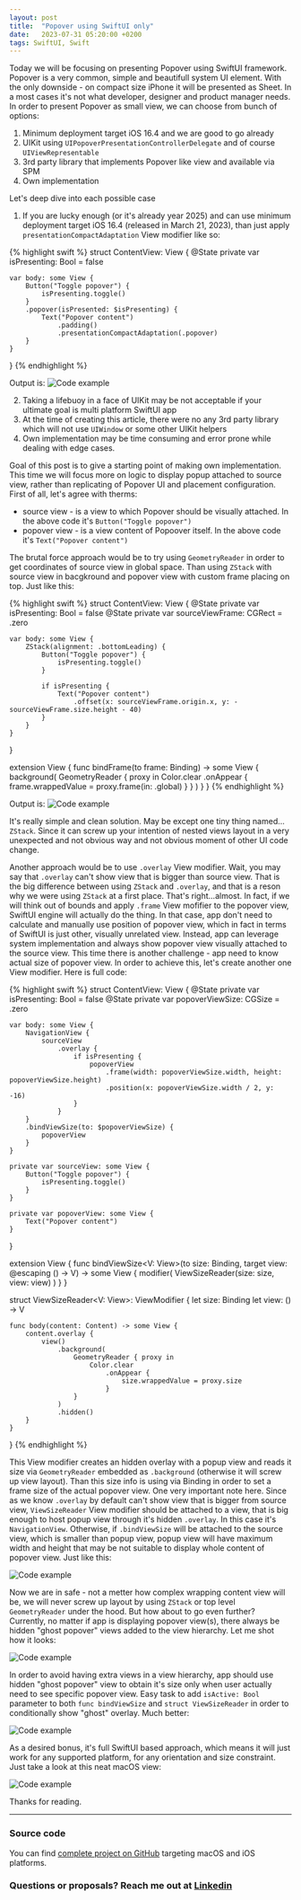 ```yaml
---
layout: post
title:  "Popover using SwiftUI only"
date:   2023-07-31 05:20:00 +0200
tags: SwiftUI, Swift
---
```

Today we will be focusing on presenting Popover using SwiftUI framework.
Popover is a very common, simple and beautifull system UI element. With the only downside - on compact size iPhone it will be presented as Sheet.
In a most cases it's not what developer, designer and product manager needs. In order to present Popover as small view, we can choose from bunch of options:
1. Minimum deployment target iOS 16.4 and we are good to go already
2. UIKit using `UIPopoverPresentationControllerDelegate` and of course `UIViewRepresentable`
3. 3rd party library that implements Popover like view and available via SPM
4. Own implementation

Let's deep dive into each possible case

1. If you are lucky enough (or it's already year 2025) and can use minimum deployment target iOS 16.4 (released in March 21, 2023), than just apply `presentationCompactAdaptation` View modifier like so:

{% highlight swift %}
struct ContentView: View {
    @State private var isPresenting: Bool = false
    
    var body: some View {
        Button("Toggle popover") {
            isPresenting.toggle()
        }
        .popover(isPresented: $isPresenting) {
            Text("Popover content")
                .padding()
                .presentationCompactAdaptation(.popover)
        }
    }
}
{% endhighlight %}

Output is:
![Code example](/assets/images/code_00005.png)

2. Taking a lifebuoy in a face of UIKit may be not acceptable if your ultimate goal is multi platform SwiftUI app
3. At the time of creating this article, there were no any 3rd party library which will not use `UIWindow` or some other UIKit helpers
4. Own implementation may be time consuming and error prone while dealing with edge cases.

Goal of this post is to give a starting point of making own implementation. This time we will focus more on logic to display popup attached to source view, rather than replicating of Popover UI and placement configuration. First of all, let's agree with therms:
* source view - is a view to which Popover should be visually attached. In the above code it's `Button("Toggle popover")`
* popover view - is a view content of Popoover itself. In the above code it's `Text("Popover content")`

The brutal force approach would be to try using `GeometryReader` in order to get coordinates of source view in global space. Than using `ZStack` with source view in bacgkround and popover view with custom frame placing on top. Just like this:

{% highlight swift %}
struct ContentView: View {
    @State private var isPresenting: Bool = false
    @State private var sourceViewFrame: CGRect = .zero
    
    var body: some View {
        ZStack(alignment: .bottomLeading) {
            Button("Toggle popover") {
                isPresenting.toggle()
            }
            
            if isPresenting {
                Text("Popover content")
                    .offset(x: sourceViewFrame.origin.x, y: -sourceViewFrame.size.height - 40)
            }
        }
    }
}

extension View {
    func bindFrame(to frame: Binding<CGRect>) -> some View {
        background(
            GeometryReader { proxy in
                Color.clear
                    .onAppear {
                        frame.wrappedValue = proxy.frame(in: .global)
                    }
            }
        )
    }
}
{% endhighlight %}

Output is:
![Code example](/assets/images/code_00006.gif)

It's really simple and clean solution. May be except one tiny thing named... `ZStack`. Since it can screw up your intention of nested views layout in a very unexpected and not obvious way and not obvious moment of other UI code change.

Another approach would be to use `.overlay` View modifier. Wait, you may say that `.overlay` can't show view that is bigger than source view. That is the big difference between using `ZStack` and `.overlay`, and that is a reson why we were using `ZStack` at a first place. That's right...almost. In fact, if we will think out of bounds and apply `.frame` View mofifier to the popover view, SwiftUI engine will actually do the thing. In that case, app don't need to calculate and manually use position of popover view, which in fact in terms of SwiftUI is just other, visually unrelated view. Instead, app can leverage system implementation and always show popover view visually attached to the source view.
This time there is another challenge - app need to know actual size of popover view. In order to achieve this, let's create another one View modifier. Here is full code:

{% highlight swift %}
struct ContentView: View {
    @State private var isPresenting: Bool = false
    @State private var popoverViewSize: CGSize = .zero
    
    var body: some View {
        NavigationView {
            sourceView
                .overlay {
                    if isPresenting {
                        popoverView
                            .frame(width: popoverViewSize.width, height: popoverViewSize.height)
                            .position(x: popoverViewSize.width / 2, y: -16)
                    }
                }
        }
        .bindViewSize(to: $popoverViewSize) {
            popoverView
        }
    }
    
    private var sourceView: some View {
        Button("Toggle popover") {
            isPresenting.toggle()
        }
    }
    
    private var popoverView: some View {
        Text("Popover content")
    }
}

extension View {
    func bindViewSize<V: View>(to size: Binding<CGSize>, target view: @escaping () -> V) -> some View {
        modifier(
            ViewSizeReader(size: size, view: view)
        )
    }
}

struct ViewSizeReader<V: View>: ViewModifier {
    let size: Binding<CGSize>
    let view: () -> V
    
    func body(content: Content) -> some View {
        content.overlay {
            view()
                .background(
                    GeometryReader { proxy in
                        Color.clear
                            .onAppear {
                                size.wrappedValue = proxy.size
                            }
                    }
                )
                .hidden()
        }
    }
}
{% endhighlight %}

This View modifier creates an hidden overlay with a popup view and reads it size via `GeometryReader` embedded as `.background` (otherwise it will screw up view layout). Than this size info is using via Binding in order to set a frame size of the actual popover view.
One very important note here. Since as we know `.overlay` by default can't show view that is bigger from source view, `ViewSizeReader` View modifier should be attached to a view, that is big enough to host popup view through it's hidden `.overlay`. In this case it's `NavigationView`. Otherwise, if `.bindViewSize` will be attached to the source view, which is smaller than popup view, popup view will have maximum width and height that may be not suitable to display whole content of popover view. Just like this:

![Code example](/assets/images/code_00007.png)

Now we are in safe - not a metter how complex wrapping content view will be, we will never screw up layout by using `ZStack` or top level `GeometryReader` under the hood. But how about to go even further? Currently, no matter if app is displaying popover view(s), there always be hidden "ghost popover" views added to the view hierarchy. Let me shot how it looks:

![Code example](/assets/images/code_00008.png)

In order to avoid having extra views in a view hierarchy, app should use hidden "ghost popover" view to obtain it's size only when user actually need to see specific popover view. Easy task to add `isActive: Bool` parameter to both `func bindViewSize` and `struct ViewSizeReader` in order to conditionally show "ghost" overlay. Much better:

![Code example](/assets/images/code_00009.png)

As a desired bonus, it's full SwiftUI based approach, which means it will just work for any supported platform, for any orientation and size constraint. Just take a look at this neat macOS view:

![Code example](/assets/images/code_000010.png)

Thanks for reading.

---

### Source code

You can find [complete project on GitHub](https://github.com/Devepre/blog_sources/tree/main/Popover) targeting macOS and iOS platforms.

### Questions or proposals? Reach me out at [Linkedin](https://www.linkedin.com/in/serhii-kyrylenko-232189110)
